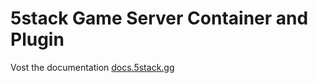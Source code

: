 # 5stack Game Server Container and Plugin

Vost the documentation [docs.5stack.gg](https://docs.5stack.gg)